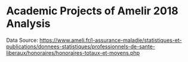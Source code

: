 # Academic Projects of Amelir 2018 Analysis
Data Source: https://www.ameli.fr/l-assurance-maladie/statistiques-et-publications/donnees-statistiques/professionnels-de-sante-liberaux/honoraires/honoraires-totaux-et-moyens.php
